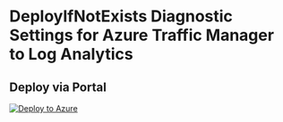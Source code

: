 # DeployIfNotExists Diagnostic Settings for Azure Traffic Manager to Log Analytics


## Deploy via Portal

[![Deploy to Azure](http://azuredeploy.net/deploybutton.png)](https://portal.azure.com/#blade/Microsoft_Azure_Policy/CreatePolicyDefinitionBlade/uri/https%3A%2F%2Fraw.githubusercontent.com%2Fsixtencyber%2FAzure-Policies%2Fmain%2FLog_Analytics%2F_Deploy_Based_On_Resource_Tag%2Ftraffic-manager-to-loganalytics%2Fdeploy-diagnostic-settings-trafficMgr-to-loganalytics-bytag.json)

